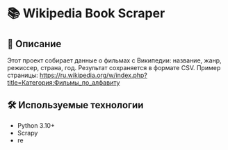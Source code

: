 # 📚 Wikipedia Book Scraper

## 🧾 Описание
Этот проект собирает данные о фильмах с Википедии: название, жанр, режиссер, страна, год. Результат сохраняется в формате CSV.
Пример страницы: https://ru.wikipedia.org/w/index.php?title=Категория:Фильмы_по_алфавиту

## 🛠️ Используемые технологии
- Python 3.10+
- Scrapy
- re
